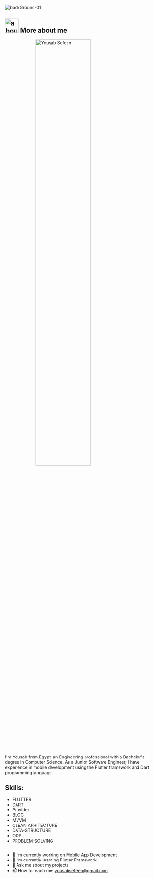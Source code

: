 
![backGround-01](https://github.com/YousabSefeen/YousabSefeen/assets/97704843/f351a300-8b80-48d9-9405-3280abfdd256)

<!--  <img src="https://github.com/Govindv7555/Govindv7555/blob/main/49e76e0596857673c5c80c85b84394c1.gif" width=800px height=95px> -->

## <img width="45" alt="about" src="https://raw.github.com/elizarov/elizarov/master/about.png"> More about me
<!-- <img src="https://github.com/TheDudeThatCode/TheDudeThatCode/raw/master/Assets/Hi.gif" width="29px" style="max-width: 100%;"> -->

<a href="https://github.com/yousabgithub?tab=repositories"><img style="   display: block;
  margin-left: auto;
  margin-right: auto;
  width: 60%; " src="https://readme-typing-svg.demolab.com?font=Fira+Code&duration=1500&pause=1000&color=2FA2D5&multiline=true&width=470&height=150&lines=%2F%2F+Hi+there+%F0%9F%91%8B;%7B;%22name%22++++++%3A+%22Yousab+Sefeen+%F0%9F%91%A8%E2%80%8D%F0%9F%92%BB%22+%2C;%22title%22+%3A+%22Flutter+Developer+%F0%9F%93%B1%22+%2C;%7D" alt="Yousab Sefeen" /></a>

I'm Yousab from Egypt, an Engineering professional with a Bachelor's degree in Computer Science. As a Junior Software Engineer, I have experience in mobile development using the Flutter framework and Dart programming language.

## Skills: 
* FLUTTER
* DART
* Provider
* BLOC 
* MVVM 
* CLEAN ARHITECTURE
* DATA-STRUCTURE
* OOP
* PROBLEM-SOLVING
  
## 
- 🔭 I’m currently working on Mobile App Development 
- 🌱 I’m currently learning Flutter Framework 
- 💬 Ask me about my projects 
- 📫 How to reach me:  yousabsefeen@gmail.com 
